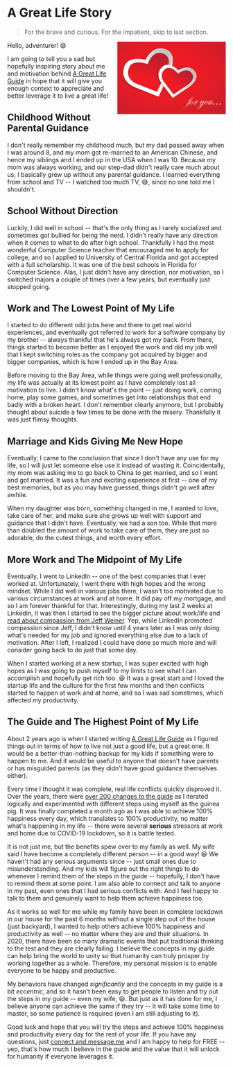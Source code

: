 A Great Life Story
==================

> For the brave and curious. For the impatient, skip to last section.

<img src="images/love-by-manish-dhawan.png" align="right" width="250px">

Hello, adventurer! :smile:

I am going to tell you a sad but hopefully inspiring story about me and motivation behind [A Great Life Guide](http://agreatlife.guide/)
in hope that it will give you enough context to appreciate and better leverage it to live a great life!

Childhood Without Parental Guidance
-----------------------------------

I don't really remember my childhood much, but my dad passed away when I was around 8, and my mom got re-married to an
American Chinese, and hence my siblings and I ended up in the USA when I was 10. Because my mom was always working, and
our step-dad didn't really care much about us, I basically grew up without any parental guidance. I learned everything
from school and TV -- I watched too much TV, :sweat_smile:, since no one told me I shouldn't.

School Without Direction
------------------------

Luckily, I did well in school -- that's the only thing as I rarely socialized and sometimes got bullied for being the
nerd. I didn't really have any direction when it comes to what to do after high school. Thankfully I had the most
wonderful Computer Science teacher that encouraged me to apply for college, and so I applied to University of Central
Florida and got accepted with a full scholarship. It was one of the best schools in Florida for Computer Science. Alas, I
just didn't have any direction, nor motivation, so I switched majors a couple of times over a few years, but eventually
just stopped going.

Work and The Lowest Point of My Life
------------------------------------

I started to do different odd jobs here and there to get real world experiences, and eventually got referred to work
for a software company by my brother -- always thankful that he's always got my back. From there, things started to
became better as I enjoyed the work and did my job well that I kept switching roles as the company got acquired by
bigger and bigger companies, which is how I ended up in the Bay Area.

Before moving to the Bay Area, while things were going well professionally, my life was actually at its lowest
point as I have completely lost all motivation to live. I didn't know what's the point -- just doing work, coming home,
play some games, and sometimes get into relationships that end badly with a broken heart. I don't remember clearly
anymore, but I probably thought about suicide a few times to be done with the misery. Thankfully it was just flimsy
thoughts.

Marriage and Kids Giving Me New Hope
------------------------------------

Eventually, I came to the conclusion that since I don't have any use for my life, so I will just let someone else use it
instead of wasting it. Coincidentally, my mom was asking me to go back to China to get married, and so I went and got
married. It was a fun and exciting experience at first -- one of my best memories, but as you may have guessed, things
didn't go well after awhile.

When my daughter was born, something changed in me, I wanted to love, take care of her, and make sure she grows up
well with support and guidance that I didn't have. Eventually, we had a son too. While that more than doubled the amount
of work to take care of them, they are just so adorable, do the cutest things, and worth every effort.

More Work and The Midpoint of My Life
-------------------------------------

Eventually, I went to LinkedIn -- one of the best companies that I ever worked at. Unfortunately, I went there
with high hopes and the wrong mindset. While I did well in various jobs there, I wasn't too motivated due to various
circumstances at work and at home. It did pay off my mortgage, and so I am forever thankful for that. Interestingly,
during my last 2 weeks at Linkedin, it was then I started to see the bigger picture about work/life and [read about
compassion from Jeff Weiner](https://www.linkedin.com/pulse/20121015034012-22330283-managing-compassionately/). Yep,
while LinkedIn promoted compassion since Jeff, I didn't know until 4 years later as I was only doing what's needed for
my job and ignored everything else due to a lack of motivation. After I left, I realized I could have done so much more
and will consider going back to do just that some day.

When I started working at a new startup, I was super excited with high hopes as I was going to push myself to my limits
to see what I can accomplish and hopefully get rich too. :laughing: It was a great start and I loved the startup life and
the culture for the first few months and then conflicts started to happen at work and at home, and so I was sad
sometimes, which affected my productivity.

The Guide and The Highest Point of My Life
--------------------------------------

About 2 years ago is when I started writing [A Great Life Guide](http://agreatlife.guide/) as I figured things out in
terms of how to live not just a good life, but a great one. It would be a better-than-nothing backup for my kids if
something were to happen to me. And it would be useful to anyone that doesn't have parents or has misguided parents (as
they didn't have good guidance themselves either).

Every time I thought it was complete, real life conflicts quickly disproved it. Over the years, there were
[over 200 changes to the guide](https://github.com/maxzheng/great-life-guide) as I iterated logically and experimented
with different steps using myself as the guinea pig. It was finally completed a month ago as I was able to achieve 100%
happiness every day, which translates to 100% productivity, no matter what's happening in my life -- there were several
**serious** stressors at work and home due to COVID-19 lockdown, so it is battle tested.

It is not just me, but the benefits spew over to my family as well. My wife said I have become a completely different
person -- in a good way! :laughing: We haven't had any serious arguments since -- just small ones due to
misunderstanding. And my kids will figure out the right things to do whenever I remind them of the steps
in the guide -- hopefully, I don't have to remind them at some point. I am also able to connect and talk to anyone in my
past, even ones that I had serious conflicts with. And I feel happy to talk to them and genuinely want to help them
achieve happiness too.

As it works so well for me while my family have been in complete lockdown in our house for the past 6 months without a
single step out of the house (just backyard), I wanted to help others achieve 100% happiness and productivity as well --
no matter where they are and their situations. In 2020, there have been so many dramatic events that put traditional
thinking to the test and they are clearly failing. I believe the concepts in my guide can help bring the world to
unity so that humanity can truly prosper by working together as a whole. Therefore, my personal mission is to enable
everyone to be happy and productive.

My behaviors have changed *significantly* and the concepts in my guide is a bit *eccentric*, and so it hasn't been easy
to get people to listen and try out the steps in my guide -- even my wife, :laughing:. But just as it has done for me, I
believe anyone can achieve the same if they try -- it will take some time to master, so some patience is required (even
I am still adjusting to it).

Good luck and hope that you will try the steps and achieve 100% happiness and productivity every day for the rest of
your life. If you have any questions, just [connect and message me](https://www.linkedin.com/in/maxzheng/) and I am
happy to help for FREE -- yep, that's how much I believe in the guide and the value that it will unlock for humanity if
everyone leverages it.
